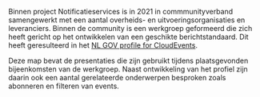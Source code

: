 Binnen project Notificatieservices is in 2021 in commmunityverband samengewerkt met een aantal overheids- en uitvoeringsorganisaties en leveranciers. Binnen de community is een werkgroep geformeerd die zich heeft gericht op het ontwikkelen van een geschikte berichtstandaard. Dit heeft geresulteerd in het [NL GOV profile for CloudEvents](https://vng-realisatie.github.io/NL-GOV-profile-for-CloudEvents/).

Deze map bevat de presentaties die zijn gebruikt tijdens plaatsgevonden bijeenkomsten van de werkgroep. Naast ontwikkeling van het profiel zijn daarin ook een aantal gerelateerde onderwerpen besproken zoals abonneren en filteren van events.

